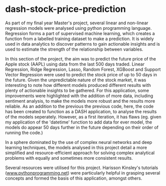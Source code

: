 # dash-stock-price-prediction

 As part of my final year Master's project, several linear and non-linear regression models were analysed using python programming language. Regression forms a part of supervised machine learning, which creates a function from a labelled training dataset to make a prediction. It is widely used in data analytics to discover patterns to gain actionable insights and is used to estimate the strength of the relationship between variables.


In this section of the project, the aim was to predict the future price of the Apple stock (AAPL) using data from the last 500 days traded. Linear Regression, Ridge Regression, Lasso, Random Forest, XGBoost and Support Vector Regression were used to predict the stock price of up to 50 days in the future. Given the unpredictable nature of the stock market, it was interesting to note how different models produced different results with plenty of actionable insights to be gathered. For this application, some improvements were highlighted with the addition of more data, including sentiment analysis, to make the models more robust and the results more reliable. As an addition to the previous the previous code, here, the code has been created to function as a DASH application, to analyse the results of the models seperately. However, as a first iteration, it has flaws (eg. given my application of the 'datetime' function to add data for ever model, the models do appear 50 days further in the future depending on their order of running the code.)



In a sphere dominated by the use of complex neural networks and deep learning techniques, the models analysed in this project detail a more simplified and resource-efficient approach for solving complex analytical problems with equally and sometimes more consistent results.



Several resources were utilised for this project. Harisson Kinsley's tutorials (www.pythonprogramming.net) were particularly helpful in grasping several concepts and formed the basis of this application, amongst others.
